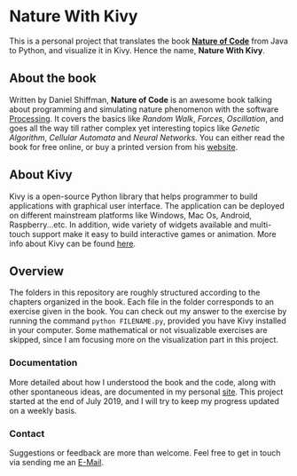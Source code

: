 # Nature With Kivy

This is a personal project that translates the book [**Nature of Code**](https://natureofcode.com) from Java to Python, and visualize it in Kivy. Hence the name, __Nature With Kivy__.

## About the book
Written by Daniel Shiffman, **Nature of Code** is an awesome book talking about programming and simulating nature phenomenon with the software [Processing](https://processing.org/). It covers the basics like *Random Walk*, *Forces*, *Oscillation*, and goes all the way till rather complex yet interesting topics like *Genetic Algorithm*, *Cellular Automata* and *Neural Networks*. You can either read the book for free online, or buy a printed version from his [website](https://natureofcode.com/book/).

## About Kivy
Kivy is a open-source Python library that helps programmer to build applications with graphical user interface. The application can be deployed on different mainstream platforms like Windows, Mac Os, Android, Raspberry...etc. In addition, wide variety of widgets available and multi-touch support make it easy to build interactive games or animation. More info about Kivy can be found [here](https://kivy.org/#home).

## Overview
The folders in this repository are roughly structured according to the chapters organized in the book. Each file in the folder corresponds to an exercise given in the book. You can check out my answer to the exercise by running the command `python FILENAME.py`, provided you have Kivy installed in your computer. Some mathematical or not visualizable exercises are skipped, since I am focusing more on the visualization part in this project.

### Documentation
More detailed about how I understood the book and the code, along with other spontaneous ideas, are documented in my personal [site](https://www.theuncertaintim.com/NatureWithKivy/Preface/). This project started at the end of July 2019, and I will try to keep my progress updated on a weekly basis.

### Contact
Suggestions or feedback are more than welcome. Feel free to get in touch via sending me an [E-Mail](mailto:yujeng.k@gmail.com).
